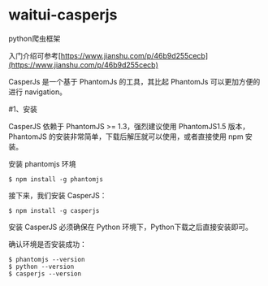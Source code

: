 # waitui-casperjs
python爬虫框架

入门介绍可参考[https://www.jianshu.com/p/46b9d255cecb](https://www.jianshu.com/p/46b9d255cecb)

CasperJs 是一个基于 PhantomJs 的工具，其比起 PhantomJs 可以更加方便的进行 navigation。

#1、安装

CasperJS 依赖于 PhantomJS >= 1.3，强烈建议使用 PhantomJS1.5 版本，PhantomJS 的安装非常简单，下载后解压就可以使用，或者直接使用 npm 安装。

安装 phantomjs 环境

`$ npm install -g phantomjs`

接下来，我们安装 CasperJS：

`$ npm install -g casperjs`

安装 CasperJS 必须确保在 Python 环境下，Python下载之后直接安装即可。

确认环境是否安装成功：

```
$ phantomjs --version
$ python --version
$ casperjs --version
```
